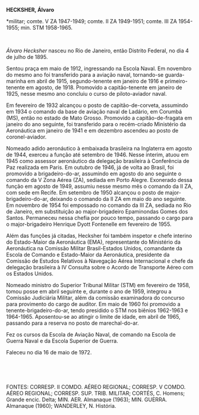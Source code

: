 **HECKSHER, Álvaro**

\*militar; comte. V ZA 1947-1949; comte. II ZA 1949-1951; comte. III ZA
1954-1955; min. STM 1958-1965.

 

*Álvaro Hecksher* nasceu no Rio de Janeiro, então Distrito Federal, no
dia 4 de julho de 1895.

Sentou praça em maio de 1912, ingressando na Escola Naval. Em novembro
do mesmo ano foi transferido para a aviação naval, tornando-se
guarda-marinha em abril de 1915, segundo-tenente em janeiro de 1916 e
primeiro-tenente em agosto, de 1918. Promovido a capitão-tenente em
janeiro de 1925, nesse mesmo ano concluiu o curso de piloto-aviador
naval.

Em fevereiro de 1932 alcançou o posto de capitão-de-corveta, assumindo
em 1934 o comando da base de aviação naval de Ladário, em Corumbá (MS),
então no estado de Mato Grosso. Promovido a capitão-de-fragata em
janeiro do ano seguinte, foi transferido para o recém-criado Ministério
da Aeronáutica em janeiro de 1941 e em dezembro ascendeu ao posto de
coronel-aviador.

Nomeado adido aeronáutico à embaixada brasileira na Inglaterra em agosto
de 1944, exerceu a função até setembro de 1946. Nesse ínterim, atuou em
1945 como assessor aeronáutico da delegação brasileira à Conferência de
Paz realizada em Paris. Em outubro de 1946, já de volta ao Brasil, foi
promovido a brigadeiro-do-ar, assumindo em agosto do ano seguinte o
comando da V Zona Aérea (ZA), sediada em Porto Alegre. Exonerado dessa
função em agosto de 1949, assumiu nesse mesmo mês o comando da II ZA,
com sede em Recife. Em setembro de 1950 alcançou o posto de
major-brigadeiro-do-ar, deixando o comando da II ZA em maio do ano
seguinte. Em novembro de 1954 foi empossado no comando da III ZA,
sediada no Rio de Janeiro, em substituição ao major-brigadeiro
Epaminondas Gomes dos Santos. Permaneceu nessa chefia por pouco tempo,
passando o cargo para o major-brigadeiro Henrique Dyott Fontenelle em
fevereiro de 1955.

Além das funções já citadas, Hecksher foi também inspetor e chefe
interino do Estado-Maior da Aeronáutica (EMA), representante do
Ministério da Aeronáutica na Comissão Militar Brasil-Estados Unidos,
comandante da Escola de Comando e Estado-Maior da Aeronáutica,
presidente da Comissão de Estudos Relativos à Navegação Aérea
Internacional e chefe da delegação brasileira à IV Consulta sobre o
Acordo de Transporte Aéreo com os Estados Unidos.

Nomeado ministro do Superior Tribunal Militar (STM) em fevereiro de
1958, tomou posse em abril seguinte e, durante o ano de 1959, integrou a
Comissão Judiciária Militar, além da comissão examinadora do concurso
para provimento do cargo de auditor. Em maio de 1960 foi promovido a
tenente-brigadeiro-do-ar, tendo presidido o STM nos biênios 1962-1963 e
1964-1965. Aposentou-se ao atingir o limite de idade, em abril de 1965,
passando para a reserva no posto de marechal-do-ar.

Fez os cursos da Escola de Aviação Naval, de comando na Escola de Guerra
Naval e da Escola Superior de Guerra.

Faleceu no dia 16 de maio de 1972.

 

 

FONTES: CORRESP. II COMDO. AÉREO REGIONAL; CORRESP. V COMDO. AÉREO
REGIONAL; CORRESP. SUP. TRIB. MILITAR; CORTÉS, C. Homens; Grande encic.
Delta; MIN. AER. Almanaque (1963); MIN. GUERRA. Almanaque (1960);
WANDERLEY, N. História.

 
